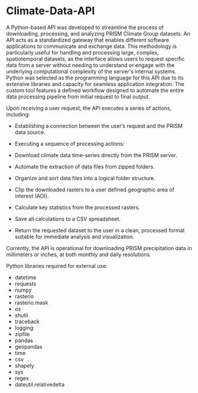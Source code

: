 # Climate-Data-API
A Python-based API was developed to streamline the process of downloading, processing, and analyzing PRISM Climate Group datasets. An API acts as a standardized gateway that enables different software applications to communicate and exchange data. This methodology is particularly useful for handling and processing large, complex, spatiotemporal datasets, as the interface allows users to request specific data from a server without needing to understand or engage with the underlying computational complexity of the server's internal systems. Python was selected as the programming language for this API due to its extensive libraries and capacity for seamless application integration. The custom tool features a defined workflow designed to automate the entire data processing pipeline from initial request to final output. 

Upon receiving a user request, the API executes a series of actions, including: 

-  Establishing a connection between the user’s request and the PRISM data source. 

-  Executing a sequence of processing actions:
  - Download climate data time-series directly from the PRISM server. 
  - Automate the extraction of data files from zipped folders.  
  - Organize and sort data files into a logical folder structure. 
  - Clip the downloaded rasters to a user defined geographic area of interest (AOI).  
  - Calculate key statistics from the processed rasters. 
  - Save all calculations to a CSV spreadsheet. 
  
-  Return the requested dataset to the user in a clean, processed format suitable for immediate analysis and visualization. 

Currently, the API is operational for downloading PRISM precipitation data in millimeters or inches, at both monthly and daily resolutions. 

Python libraries required for external use:
  - datetime
  - requests
  - numpy
  - rasterio
  - rasterio.mask
  - os
  - shutil
  - traceback
  - logging
  - zipfile
  - pandas
  - geopandas
  - time
  - csv
  - shapely
  - sys
  - regex
  - dateutil.relativedelta
